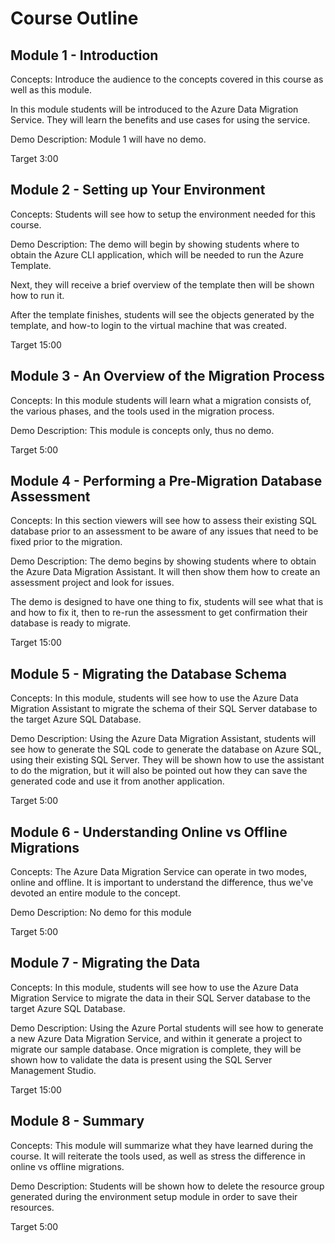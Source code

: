 # Course Outline

## Module 1 - Introduction 

Concepts: Introduce the audience to the concepts covered in this course as well as this module.

In this module students will be introduced to the Azure Data Migration Service. They will learn the benefits and use cases for using the service.

Demo Description: Module 1 will have no demo.

Target 3:00

## Module 2 - Setting up Your Environment

Concepts: Students will see how to setup the environment needed for this course.

Demo Description: The demo will begin by showing students where to obtain the Azure CLI application, which will be needed to run the Azure Template.

Next, they will receive a brief overview of the template then will be shown how to run it.

After the template finishes, students will see the objects generated by the template, and how-to login to the virtual machine that was created.

Target 15:00

## Module 3 - An Overview of the Migration Process

Concepts: In this module students will learn what a migration consists of, the various phases, and the tools used in the migration process.

Demo Description: This module is concepts only, thus no demo.  

Target 5:00

## Module 4 - Performing a Pre-Migration Database Assessment

Concepts: In this section viewers will see how to assess their existing SQL database prior to an assessment to be aware of any issues that need to be fixed prior to the migration.

Demo Description: The demo begins by showing students where to obtain the Azure Data Migration Assistant. It will then show them how to create an assessment project and look for issues.

The demo is designed to have one thing to fix, students will see what that is and how to fix it, then to re-run the assessment to get confirmation their database is ready to migrate.

Target 15:00

## Module 5 - Migrating the Database Schema

Concepts: In this module, students will see how to use the Azure Data Migration Assistant to migrate the schema of their SQL Server database to the target Azure SQL Database. 

Demo Description: Using the Azure Data Migration Assistant, students will see how to generate the SQL code to generate the database on Azure SQL, using their existing SQL Server. They will be shown how to use the assistant to do the migration, but it will also be pointed out how they can save the generated code and use it from another application.

Target 5:00

## Module 6 - Understanding Online vs Offline Migrations

Concepts: The Azure Data Migration Service can operate in two modes, online and offline. It is important to understand the difference, thus we've devoted an entire module to the concept.

Demo Description: No demo for this module

Target 5:00

## Module 7 - Migrating the Data

Concepts: In this module, students will see how to use the Azure Data Migration Service to migrate the data in their SQL Server database to the target Azure SQL Database. 

Demo Description: Using the Azure Portal students will see how to generate a new Azure Data Migration Service, and within it generate a project to migrate our sample database. Once migration is complete, they will be shown how to validate the data is present using the SQL Server Management Studio.

Target 15:00

## Module 8 - Summary

Concepts: This module will summarize what they have learned during the course. It will reiterate the tools used, as well as stress the difference in online vs offline migrations.

Demo Description: Students will be shown how to delete the resource group generated during the environment setup module in order to save their resources.

Target 5:00

